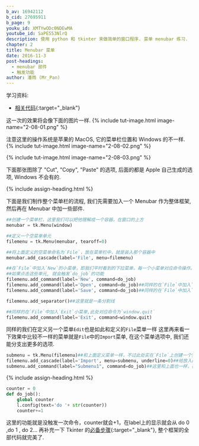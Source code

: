 ```yaml
---
b_av: 16942112
b_cid: 27695911
b_page: 9
youku_id: XMTYwODc0NDEwMA
youtube_id: SaPE553NlrQ
description: 使用 python 和 tkinter 来做简单的窗口程序. 菜单 menubar 练习.
chapter: 2
title: Menubar 菜单
date: 2016-11-3
post-headings:
  - menubar 部件
  - 触发功能
author: 潘雨 (Mr_Pan)
---
```


学习资料:
  * [相关代码](https://github.com/MorvanZhou/tutorials/blob/master/tkinterTUT/tk9_menubar.py){:target="_blank"}


这一次的效果将会像下面的图片一样.
{% include tut-image.html image-name="2-08-01.png" %}

注意这里的操作系统是苹果的 MacOS, 它的菜单栏位置和 Windows 的不一样.
{% include tut-image.html image-name="2-08-02.png" %}

{% include tut-image.html image-name="2-08-03.png" %}

下面那张图除了 "Cut", "Copy", "Paste" 的选项, 后面的都是 Apple 自己生成的选项, Windows 不会有的.



{% include assign-heading.html %}

下面是我们制作整个菜单栏的流程, 我们先需要加入一个 Menubar 作为整体框架,
然后再在 Menubar 中加一些部件.

```python
##创建一个菜单栏，这里我们可以把他理解成一个容器，在窗口的上方
menubar = tk.Menu(window)

##定义一个空菜单单元
filemenu = tk.Menu(menubar, tearoff=0)

##将上面定义的空菜单命名为`File`，放在菜单栏中，就是装入那个容器中
menubar.add_cascade(label='File', menu=filemenu)

##在`File`中加入`New`的小菜单，即我们平时看到的下拉菜单，每一个小菜单对应命令操作。
##如果点击这些单元, 就会触发`do_job`的功能
filemenu.add_command(label='New', command=do_job)
filemenu.add_command(label='Open', command=do_job)##同样的在`File`中加入`Open`小菜单
filemenu.add_command(label='Save', command=do_job)##同样的在`File`中加入`Save`小菜单

filemenu.add_separator()##这里就是一条分割线

##同样的在`File`中加入`Exit`小菜单,此处对应命令为`window.quit`
filemenu.add_command(label='Exit', command=window.quit)
```

同样的我们在定义另一个菜单`Edit`也是如此和定义的`File`菜单一样
这里再来看一下效果中比较不一样的菜单就是`File`中的`Import`菜单, 在这个菜单选项中, 我们还能分支出更多的选项.

```python
submenu = tk.Menu(filemenu)##和上面定义菜单一样，不过此处实在`File`上创建一个空的菜单
filemenu.add_cascade(label='Import', menu=submenu, underline=0)##给放入的菜单`submenu`命名为`Import`
submenu.add_command(label="Submenu1", command=do_job)##这里和上面也一样，在`Import`中加入一个小菜单命令`Submenu1`
```






{% include assign-heading.html %}

```python
counter = 0
def do_job():
    global counter
    l.config(text='do '+ str(counter))
    counter+=1
```

这里的功能就是没触发一次命令，counter就会+1，在label上的显示就会从
do 0 ,do 1 , do 2...
再补充一下 Tkinter 的[必备步骤](https://github.com/MorvanZhou/tutorials/blob/master/tkinterTUT/tk9_menubar.py){:target="_blank"},
整个框架的全部代码就完美了.
